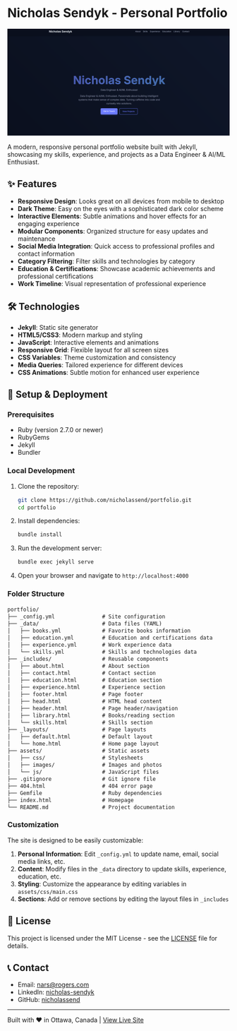 # Nicholas Sendyk - Personal Portfolio

![Portfolio Screenshot](assets/images/portfolio-screenshot.png)

A modern, responsive personal portfolio website built with Jekyll, showcasing my skills, experience, and projects as a Data Engineer & AI/ML Enthusiast.

## ✨ Features

- **Responsive Design**: Looks great on all devices from mobile to desktop
- **Dark Theme**: Easy on the eyes with a sophisticated dark color scheme
- **Interactive Elements**: Subtle animations and hover effects for an engaging experience
- **Modular Components**: Organized structure for easy updates and maintenance
- **Social Media Integration**: Quick access to professional profiles and contact information
- **Category Filtering**: Filter skills and technologies by category
- **Education & Certifications**: Showcase academic achievements and professional certifications
- **Work Timeline**: Visual representation of professional experience

## 🛠️ Technologies

- **Jekyll**: Static site generator
- **HTML5/CSS3**: Modern markup and styling
- **JavaScript**: Interactive elements and animations
- **Responsive Grid**: Flexible layout for all screen sizes
- **CSS Variables**: Theme customization and consistency
- **Media Queries**: Tailored experience for different devices
- **CSS Animations**: Subtle motion for enhanced user experience

## 🚀 Setup & Deployment

### Prerequisites

- Ruby (version 2.7.0 or newer)
- RubyGems
- Jekyll
- Bundler

### Local Development

1. Clone the repository:
   ```bash
   git clone https://github.com/nicholassend/portfolio.git
   cd portfolio
   ```

2. Install dependencies:
   ```bash
   bundle install
   ```

3. Run the development server:
   ```bash
   bundle exec jekyll serve
   ```

4. Open your browser and navigate to `http://localhost:4000`

### Folder Structure

```
portfolio/
├── _config.yml               # Site configuration
├── _data/                    # Data files (YAML)
│   ├── books.yml             # Favorite books information
│   ├── education.yml         # Education and certifications data
│   ├── experience.yml        # Work experience data
│   └── skills.yml            # Skills and technologies data
├── _includes/                # Reusable components
│   ├── about.html            # About section
│   ├── contact.html          # Contact section
│   ├── education.html        # Education section
│   ├── experience.html       # Experience section
│   ├── footer.html           # Page footer
│   ├── head.html             # HTML head content
│   ├── header.html           # Page header/navigation
│   ├── library.html          # Books/reading section
│   └── skills.html           # Skills section
├── _layouts/                 # Page layouts
│   ├── default.html          # Default layout
│   └── home.html             # Home page layout
├── assets/                   # Static assets
│   ├── css/                  # Stylesheets
│   ├── images/               # Images and photos
│   └── js/                   # JavaScript files
├── .gitignore                # Git ignore file
├── 404.html                  # 404 error page
├── Gemfile                   # Ruby dependencies
├── index.html                # Homepage
└── README.md                 # Project documentation
```

### Customization

The site is designed to be easily customizable:

1. **Personal Information**: Edit `_config.yml` to update name, email, social media links, etc.
2. **Content**: Modify files in the `_data` directory to update skills, experience, education, etc.
3. **Styling**: Customize the appearance by editing variables in `assets/css/main.css`
4. **Sections**: Add or remove sections by editing the layout files in `_includes`

## 📝 License

This project is licensed under the MIT License - see the [LICENSE](LICENSE) file for details.

## 📞 Contact

- Email: [nars@rogers.com](mailto:nars@rogers.com)
- LinkedIn: [nicholas-sendyk](https://linkedin.com/in/nicholas-sendyk/)
- GitHub: [nicholassend](https://github.com/nicholassend)

---

Built with ❤️ in Ottawa, Canada | [View Live Site](#)